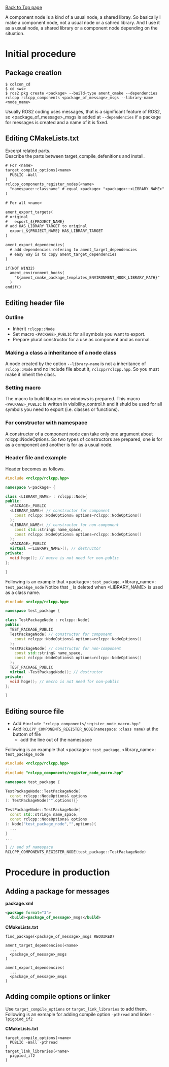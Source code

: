 [Back to Top page](../../README.md)

A component node is a kind of a usual node, a shared libray.
So basically I make a component node, not a usual node or a sahred library.
And I use it as a usual node, a shared library or a component node depending on the situation.

# Initial procedure
## Package creation

```shell
$ colcon_cd
$ cd <ws>
$ ros2 pkg create <package> --build-type ament_cmake --dependencies rclcpp rclcpp_components <package_of_message>_msgs --library-name <node_name>
```

Usually ROS2 coding uses messages, that is a significant feature of ROS2, so \<package_of_message\>_msgs is added at `--dependencies` if a package for messages is created and a name of it is fixed.

## Editing CMakeLists.txt
Excerpt related parts.<br>
Describe the parts between target_compile_defenitions and install.

```txt
# For <name>
target_compile_options(<name>
  PUBLIC -Wall
)
rclcpp_components_register_nodes(<name>
  "namespace::classname" # equal <package> "<package>::<LIBRARY_NAME>"
)

# For all <name>

ament_export_targets(
# original
#   export_${PROJECT_NAME}
# add HAS_LIBRARY_TARGET to original
  export_${PROJECT_NAME} HAS_LIBRARY_TARGET
)

ament_export_dependencies(
  # add dependencies refering to ament_target_dependencies
  # easy way is to copy ament_target_dependencies
)

if(NOT WIN32)
  ament_environment_hooks(
    "${ament_cmake_package_templates_ENVIRONMENT_HOOK_LIBRARY_PATH}"
  )
endif()
```

## Editing header file
### Outline
* Inherit `rclcpp::Node`
* Set macro `<PACKAGE>_PUBLIC` for all symbols you want to export.
* Prepare plural constructor for a use as component and as normal.

### Making a class a inheritance of a node class
A node created by the option `--library-name` is not a inheritance of `rclcpp::Node` and no include file about it, `rclcpp/rclcpp.hpp`.
So you must make it inherit the class.

### Setting macro
The macro to build libraries on windows is prepared.
This macro `<PACKAGE>_PUBLIC` is written in visibility_control.h and it shuld be used for all symbols you need to export (i.e. classes or functions).

### For constructor with namespace
A constructor of a component node can take only one argument about rclcpp::NodeOptions.
So two types of constructors are prepared, one is for as a component and another is for as a usual node.

### Header file and example
Header becomes as follows.

```c++
#include <rclcpp/rclcpp.hpp>

namespace \<package> {

class <LIBRARY_NAME> : rclcpp::Node{
public:
  <PACKAGE>_PUBLIC
  <LIBRARY_NAME>( // constructor for component
    const rclcpp::NodeOptions& options=rclcpp::NodeOptions()
  );
  <LIBRARY_NAME>( // constructor for non-component
    const std::string& name_space,
    const rclcpp::NodeOptions& options=rclcpp::NodeOptions()
  );
  <PACKAGE>_PUBLIC
  virtual ~<LIBRARY_NAME>(); // destructor
private:
  void hoge(); // macro is not need for non-public
};

}
```

Following is an example that \<package\>: `test_package`, \<library_name\>: `test_pacakge_node`
Notice that `_` is deleted when \<LIBRARY_NAME\> is used as a class name.

```c++
#include <rclcpp/rclcpp.hpp>

namespace test_package {

class TestPackageNode : rclcpp::Node{
public:
  TEST_PACKAGE_PUBLIC
  TestPackageNode( // constructor for component
    const rclcpp::NodeOptions& options=rclcpp::NodeOptions()
  );
  TestPackageNode( // constructor for non-component
    const std::string& name_space,
    const rclcpp::NodeOptions& options=rclcpp::NodeOptions()
  );
  TEST_PACKAGE_PUBLIC
  virtual ~TestPackageNode(); // destructor
private:
  void hoge(); // macro is not need for non-public
};

}
```

## Editing source file

* Add `#include "rclcpp_components/register_node_macro.hpp"`
* Add `RCLCPP_COMPONENTS_REGISTER_NODE(namespace::class name)` at the buttom of file
  * add the line out of the namespace

Following is an example that \<package\>: `test_package`, \<library_name\>: `test_pacakge_node`

```c++
#include <rclcpp/rclcpp.hpp>
...
#include "rclcpp_components/register_node_macro.hpp"

namespace test_package {

TestPackageNode::TestPackageNode(
  const rclcpp::NodeOptions& options
): TestPackageNode("",options){}

TestPackageNode::TestPackageNode(
  const std::string& name_space,
  const rclcpp::NodeOptions& options
): Node("test_package_node","",options){
  ...
}
...

} // end of namespace
RCLCPP_COMPONENTS_REGISTER_NODE(test_package::TestPackageNode)
```

# Procedure in production
## Adding a package for messages

**package.xml**

```xml
<package format="3">
  <build><package_of_message>_msgs</build>
```

**CMakeLists.txt**

```text
find_package(<package_of_message>_msgs REQUIRED)

ament_target_dependencies(<name>
  ...
  <package_of_message>_msgs
)

ament_export_dependencies(
  ...
  <package_of_message>_msgs
)
```

## Adding compile options or linker
Use `target_compile_options` or `target_link_libraries` to add them.
Following is an exmaple for adding compile option `-pthread` and linker `-lpigpiod_if2`

**CMakeLists.txt**

```text
target_compile_options(<name>
  PUBLIC -Wall -pthread
)
target_link_libraries(<name>
  pigpiod_if2
)
```
